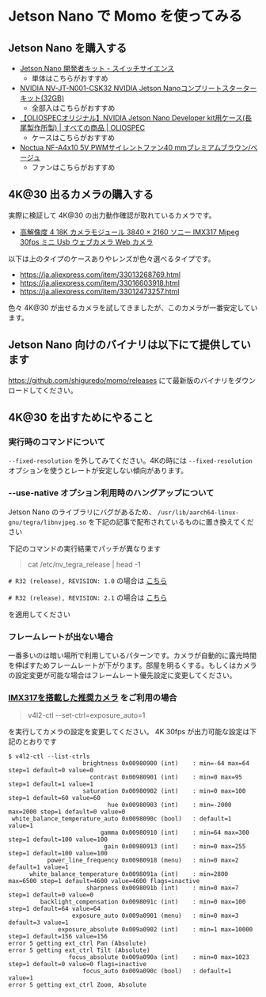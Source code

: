 # Jetson Nano で Momo を使ってみる

## Jetson Nano を購入する

- [Jetson Nano 開発者キット \- スイッチサイエンス](https://www.switch-science.com/catalog/5433/)
    - 単体はこちらがおすすめ
- [NVIDIA NV\-JT\-N001\-CSK32 NVIDIA Jetson Nanoコンプリートスターターキット\(32GB\)](https://www.sengoku.co.jp/mod/sgk_cart/detail.php?code=EEHD-5FXJ)
    - 全部入はこちらがおすすめ
- [【OLIOSPECオリジナル】NVIDIA Jetson Nano Developer kit用ケース\(長尾製作所製\) \| すべての商品 \| OLIOSPEC](https://www.oliospec.com/shopdetail/000000008491/)
    - ケースはこちらがおすすめ
- [Noctua NF-A4x10 5V PWMサイレントファン40 mmプレミアムブラウン/ベージュ](https://amazon.co.jp/dp/B07DXS86G7)
    - ファンはこちらがおすすめ

## 4K@30 出るカメラの購入する

実際に検証して 4K@30 の出力動作確認が取れているカメラです。

- [高解像度 4 18K カメラモジュール 3840 × 2160 ソニー IMX317 Mjpeg 30fps ミニ Usb ウェブカメラ Web カメラ](https://ja.aliexpress.com/item/32999909513.html)

以下は上のタイプのケースありやレンズが色々選べるタイプです。

- https://ja.aliexpress.com/item/33013268769.html
- https://ja.aliexpress.com/item/33016603918.html
- https://ja.aliexpress.com/item/33012473257.html

色々 4K@30 が出せるカメラを試してきましたが、このカメラが一番安定しています。

## Jetson Nano 向けのバイナリは以下にて提供しています

https://github.com/shiguredo/momo/releases にて最新版のバイナリをダウンロードしてください。

## 4K@30 を出すためにやること

### 実行時のコマンドについて

`--fixed-resolution` を外してみてください。4Kの時には `--fixed-resolution` オプションを使うとレートが安定しない傾向があります。

### --use-native オプション利用時のハングアップについて

Jetson Nano のライブラリにバグがあるため、 `/usr/lib/aarch64-linux-gnu/tegra/libnvjpeg.so` を下記の記事で配布されているものに置き換えてください

下記のコマンドの実行結果でパッチが異なります

> cat /etc/nv_tegra_release | head -1

`# R32 (release), REVISION: 1.0` の場合は [こちら](https://devtalk.nvidia.com/default/topic/1050162/jetson-nano/r32-1-0-mmapi-and-decodetofd-leak-memory-/)

`# R32 (release), REVISION: 2.1` の場合は [こちら](https://devtalk.nvidia.com/default/topic/1060896/jetson-tx2/jetpack-4-2-1-nvjpeg-leaking/)

を適用してください

### フレームレートが出ない場合

一番多いのは暗い場所で利用しているパターンです。カメラが自動的に露光時間を伸ばすためフレームレートが下がります。部屋を明るくする。もしくはカメラの設定変更が可能な場合はフレームレート優先設定に変更してください。

### [IMX317を搭載した推奨カメラ](https://ja.aliexpress.com/item/32999909513.html) をご利用の場合

> v4l2-ctl --set-ctrl=exposure_auto=1

を実行してカメラの設定を変更してください。 4K 30fps が出力可能な設定は下記のとおりです

```
$ v4l2-ctl --list-ctrls
                     brightness 0x00980900 (int)    : min=-64 max=64 step=1 default=0 value=0
                       contrast 0x00980901 (int)    : min=0 max=95 step=1 default=1 value=1
                     saturation 0x00980902 (int)    : min=0 max=100 step=1 default=60 value=60
                            hue 0x00980903 (int)    : min=-2000 max=2000 step=1 default=0 value=0
 white_balance_temperature_auto 0x0098090c (bool)   : default=1 value=1
                          gamma 0x00980910 (int)    : min=64 max=300 step=1 default=100 value=100
                           gain 0x00980913 (int)    : min=0 max=255 step=1 default=100 value=100
           power_line_frequency 0x00980918 (menu)   : min=0 max=2 default=1 value=1
      white_balance_temperature 0x0098091a (int)    : min=2800 max=6500 step=1 default=4600 value=4600 flags=inactive
                      sharpness 0x0098091b (int)    : min=0 max=7 step=1 default=0 value=0
         backlight_compensation 0x0098091c (int)    : min=0 max=100 step=1 default=64 value=64
                  exposure_auto 0x009a0901 (menu)   : min=0 max=3 default=3 value=1
              exposure_absolute 0x009a0902 (int)    : min=1 max=10000 step=1 default=156 value=156
error 5 getting ext_ctrl Pan (Absolute)
error 5 getting ext_ctrl Tilt (Absolute)
                 focus_absolute 0x009a090a (int)    : min=0 max=1023 step=1 default=0 value=0 flags=inactive
                     focus_auto 0x009a090c (bool)   : default=1 value=1
error 5 getting ext_ctrl Zoom, Absolute
```
